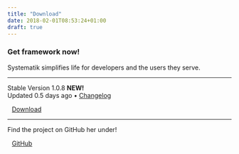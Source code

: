 ```yaml
---
title: "Download"
date: 2018-02-01T08:53:24+01:00
draft: true
---
```


<div class="style-1">
	<h3 class="text-center">Get framework now!</h3>
	<p class="text-center">Systematik simplifies life for developers and the users they serve.</p>
</div>

---

<div class="style-1">
	<p class="block text-center text-upper font-small">Stable Version 1.0.8 <strong class="highlight font-small">NEW!</strong><br /> Updated 0.5 days ago • <a class="" href="">Changelog</a></p>
</div>

<a class="button text-upper" href="https://github.com/Zettir/systematik/archive/master.zip"><i class="fas fa-sign-in-alt" data-fa-transform="rotate-90" style="margin-right: 10px;"></i>Download</a>

---

<div class="style-1">
	<p class="block text-center text-upper">Find the project on GitHub her under!</p>
</div>

<a class="button" href="https://github.com/Zettir/systematik" target="_blank"><i class="fab fa-github" style="margin-right: 10px;"></i>GitHub</a>
